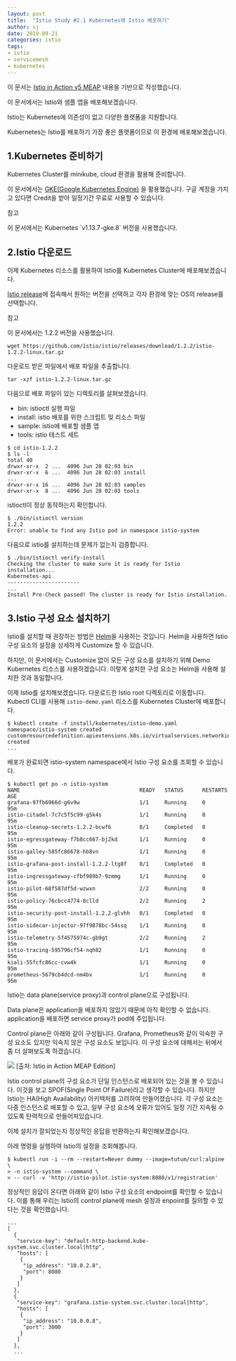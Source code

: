 ```yaml
---
layout: post
title:  "Istio Study #2.1 Kubernetes에 Istio 배포하기"
author: sj
date: 2019-09-21
categories: istio
tags:
- istio
- servicemesh
- kubernetes
---
```


이 문서는 [Istio in Action v5 MEAP](https://www.manning.com/books/istio-in-action) 
내용을 기반으로 작성했습니다. 

이 문서에서는 Istio와 샘플 앱을 배포해보겠습니다.

Istio는 Kubernetes에 의존성이 없고 다양한 플랫폼을 지원합니다.

Kubernetes는 Istio를 배포하기 가장 좋은 플랫폼이므로 이 환경에 배포해보겠습니다.

## 1.Kubernetes 준비하기

Kubernetes Cluster를 minikube, cloud 환경을 활용해 준비합니다.

이 문서에서는
[GKE(Google Kubernetes Engine)](https://cloud.google.com/kubernetes-engine/docs/quickstart?hl=ko)
을 활용했습니다. 구글 계정을 가지고 있다면 Credit을 받아 일정기간 무료로 사용할 수 있습니다.

<p class="tip-title">참고</p>
<p class="tip-content">
이 문서에서는 Kubernetes `v1.13.7-gke.8` 버전을 사용했습니다.
</p>

## 2.Istio 다운로드

이제 Kubernetes 리소스를 활용하여 Istio를 Kubernetes Cluster에 배포해보겠습니다.

[Istio release](https://github.com/istio/istio/releases)에 접속해서 원하는 버전을 선택하고
각자 환경에 맞는 OS의 release를 선택합니다.

<p class="tip-title">참고</p>
<p class="tip-content">
이 문서에서는 1.2.2 버전을 사용했습니다.
</p>

```
wget https://github.com/istio/istio/releases/download/1.2.2/istio-1.2.2-linux.tar.gz
```

다운로드 받은 파일에서 배포 파일을 추출합니다.

```
tar -xzf istio-1.2.2-linux.tar.gz
```

다음으로 배포 파일이 있는 디렉토리를 살펴보겠습니다.

- bin: istioctl 실행 파일
- install: istio 배포를 위한 스크립트 및 리소스 파일
- sample: istio에 배포할 샘플 앱
- tools: istio 테스트 세트

```
$ cd istio-1.2.2
$ ls -l
total 40
drwxr-xr-x  2 ...  4096 Jun 28 02:03 bin
drwxr-xr-x  6 ...  4096 Jun 28 02:03 install
...
drwxr-xr-x 16 ...  4096 Jun 28 02:03 samples
drwxr-xr-x  8 ...  4096 Jun 28 02:03 tools
```

istioctl이 정상 동작하는지 확인합니다.

```
$ ./bin/istioctl version
1.2.2
Error: unable to find any Istio pod in namespace istio-system
```

다음으로 istio를 설치하는데 문제가 없는지 검증합니다.

```
$ ./bin/istioctl verify-install
Checking the cluster to make sure it is ready for Istio installation...
Kubernetes-api
-----------------------
...
Install Pre-Check passed! The cluster is ready for Istio installation.
```

## 3.Istio 구성 요소 설치하기 

Istio를 설치할 때 권장하는 방법은 [Helm](https://helm.sh/)을 사용하는 것입니다.
Helm을 사용하면 Istio 구성 요소의 설정을 상세하게 Customize 할 수 있습니다.

하지만, 이 문서에서는 Customize 없이 모든 구성 요소를 설치하기 위해 Demo Kubernetes 리소스를 사용하겠습니다.
이렇게 설치한 구성 요소는 Helm을 사용해 설치한 것과 동일합니다.

이제 Istio를 설치해보겠습니다. 다운로드한 Istio root 디렉토리로 이동합니다.
Kubectl CLI를 사용해 `istio-demo.yaml` 리소스를 Kubernetes Cluster에 배포합니다.

```
$ kubectl create -f install/kubernetes/istio-demo.yaml
namespace/istio-system created
customresourcedefinition.apiextensions.k8s.io/virtualservices.networking.istio.io created
...
```

배포가 완료되면 istio-system namespace에서 Istio 구성 요소를 조회할 수 있습니다.

```
$ kubectl get po -n istio-system
NAME                                      READY   STATUS      RESTARTS   AGE
grafana-97fb6966d-g6v9w                   1/1     Running     0          95m
istio-citadel-7c7c5f5c99-g5k4s            1/1     Running     0          95m
istio-cleanup-secrets-1.2.2-bcwf6         0/1     Completed   0          95m
istio-egressgateway-f7b8cc667-bj2kd       1/1     Running     0          95m
istio-galley-585fc86678-hb8vn             1/1     Running     0          95m
istio-grafana-post-install-1.2.2-ltg8f    0/1     Completed   0          95m
istio-ingressgateway-cfbf989b7-9zmmg      1/1     Running     0          95m
istio-pilot-68f587df5d-wzwxn              2/2     Running     0          95m
istio-policy-76cbcc4774-8clld             2/2     Running     2          95m
istio-security-post-install-1.2.2-glvhh   0/1     Completed   0          95m
istio-sidecar-injector-97f9878bc-54ssq    1/1     Running     0          95m
istio-telemetry-5f4575974c-gb9gt          2/2     Running     2          95m
istio-tracing-595796cf54-nqh82            1/1     Running     0          95m
kiali-55fcfc86cc-cvw4k                    1/1     Running     0          95m
prometheus-5679cb4dcd-nm4bv               1/1     Running     0          95m
```

Istio는 data plane(service proxy)과 control plane으로 구성됩니다.

Data plane은 application을 배포하지 않았기 때문에 아직 확인할 수 없습니다.
application을 배포하면 service proxy가 pod에 주입됩니다.

Control plane은 아래와 같이 구성됩니다.
Grafana, Prometheus와 같이 익숙한 구성 요소도 있지만 익숙치 않은 구성 요소도 보입니다.
이 구성 요소에 대해서는 뒤에서 좀 더 살펴보도록 하겠습니다.

![](/blog/assets/images/kubernetes/istio/istio-study-2.1-001.png)
[출처: Istio in Action MEAP Edition]

Istio control plane의 구성 요소가 단일 인스턴스로 배포되어 있는 것을 볼 수 있습니다.
이것을 보고 SPOF(Single Point Of Failure)라고 생각할 수 있습니다.
하지만 Istio는 HA(High Availability) 아키텍처를 고려하여 만들어졌습니다.
각 구성 요소는 다중 인스턴스로 배포할 수 있고, 일부 구성 요소에 오류가 있어도 일정 기간 지속될 수 있도록 탄력적으로 만들어져있습니다.

이제 설치가 잘되었는지 정상적인 응답을 반환하는지 확인해보겠습니다.

아래 명령을 실행하여 Istio의 설정을 조회해봅니다.

```
$ kubectl run -i --rm --restart=Never dummy --image=tutum/curl:alpine \
> -n istio-system --command \
> -- curl -v 'http://istio-pilot.istio-system:8080/v1/registration'
```

정상적인 응답이 온다면 아래와 같이 Istio 구성 요소의 endpoint를 확인할 수 있습니다.
이를 통해 우리는 Istio의 control plane에 mesh 설정과 enpoint를 질의할 수 있다는 것을 확인했습니다.

```
...
[
  {
   "service-key": "default-http-backend.kube-system.svc.cluster.local|http",
   "hosts": [
    {
     "ip_address": "10.0.2.8",
     "port": 8080
    }
   ]
  },
  {
   "service-key": "grafana.istio-system.svc.cluster.local|http",
   "hosts": [
    {
     "ip_address": "10.0.0.8",
     "port": 3000
    }
   ]
  },
  ...
```









